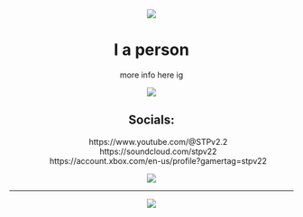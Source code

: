 <div align="center">
  <img src="https://discord-readme-badge.vercel.app/api?id=1187124067283783731">
  <h1>I a person</h1>
  <p>more info here ig</p>
  <img src="https://github-readme-stats.vercel.app/api/top-langs/?username=STPv22&theme=radical"><br>
  <h2>Socials:</h2>
  <ul style="list-style: none;">
    <li>https://www.youtube.com/@STPv2.2</li>
    <li>https://soundcloud.com/stpv22</li>
    <li>https://account.xbox.com/en-us/profile?gamertag=stpv22</li>
  </ul>
  <img src="https://minecraftpanda.com/tools/achievement-generator/output?icon=33&title=THX%20%3A3&text=You%20read%20my%20Readme%21"/>
  <hr>
  <a href="https://skillicons.dev">
      <img src="https://skillicons.dev/icons?i=js,html,css,java,p5js,vscode,windows" />
    </a>
</div>
